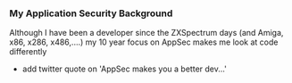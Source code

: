 ### My Application Security Background

Although I have been a developer since the ZXSpectrum days (and Amiga, x86, x286, x486,....) my 10 year focus on AppSec makes me look at code differently

- add twitter quote on 'AppSec makes you a better dev...'
